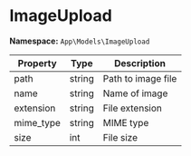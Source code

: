 # ImageUpload

**Namespace:** `App\Models\ImageUpload`

| Property   | Type   | Description         |
|------------|--------|---------------------|
| path       | string | Path to image file  |
| name       | string | Name of image       |
| extension  | string | File extension      |
| mime_type  | string | MIME type           |
| size       | int    | File size           |
